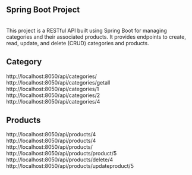 <h2>Spring Boot Project </h2> <br> This project is a RESTful API built using Spring Boot for managing categories and their associated products. It provides endpoints to create, read, update, and delete (CRUD) categories and products.<br>
<h2>Category</h2>
http://localhost:8050/api/categories/ <br>
http://localhost:8050/api/categories/getall <br>
http://localhost:8050/api/categories/1 <br>
http://localhost:8050/api/categories/2 <br>
http://localhost:8050/api/categories/4 <br>

<h2>Products</h2>
http://localhost:8050/api/products/4  <br>
http://localhost:8050/api/products/4  <br>
http://localhost:8050/api/products/  <br>
http://localhost:8050/api/products/product/5  <br>
http://localhost:8050/api/products/delete/4  <br>
http://localhost:8050/api/products/updateproduct/5  <br>
